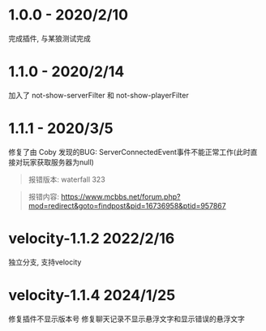 # 1.0.0 - 2020/2/10

完成插件, 与某狼测试完成

# 1.1.0 - 2020/2/14

加入了 not-show-serverFilter 和 not-show-playerFilter

# 1.1.1 - 2020/3/5

修复了由 Coby 发现的BUG: ServerConnectedEvent事件不能正常工作(此时直接对玩家获取服务器为null)

> 报错版本: waterfall 323

> 报错内容: <https://www.mcbbs.net/forum.php?mod=redirect&goto=findpost&pid=16736958&ptid=957867>

# velocity-1.1.2 2022/2/16

独立分支, 支持velocity

# velocity-1.1.4 2024/1/25

修复插件不显示版本号
修复聊天记录不显示悬浮文字和显示错误的悬浮文字